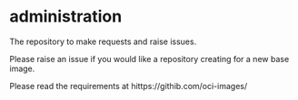 # administration
The repository to make requests and raise issues.

Please raise an issue if you would like a repository creating for a new base image.

Please read the requirements at hittps://githib.com/oci-images/
